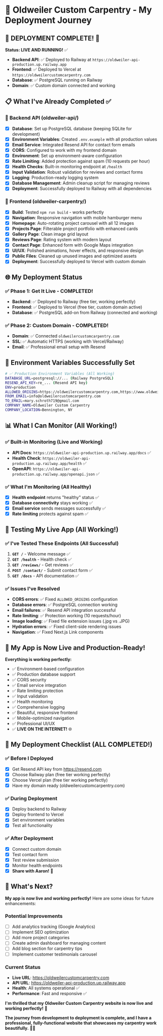 # 🚀 Oldweiler Custom Carpentry - My Deployment Journey

## 🎉 **DEPLOYMENT COMPLETE!** 🎉

**Status: LIVE AND RUNNING!** ✅

- **Backend API**: ✅ Deployed to Railway at `https://oldweiler-api-production.up.railway.app`
- **Frontend**: ✅ Deployed to Vercel at `https://oldweilercustomcarpentry.com`
- **Database**: ✅ PostgreSQL running on Railway
- **Domain**: ✅ Custom domain connected and working

## 📋 **What I've Already Completed ✅**

### 🎯 **Backend API (oldweiler-api/)**
- [x] **Database**: Set up PostgreSQL database (keeping SQLite for development)
- [x] **Environment Variables**: Created `.env.example` with all production values
- [x] **Email Service**: Integrated Resend API for contact form emails
- [x] **CORS**: Configured to work with my frontend domain
- [x] **Environment**: Set up environment-aware configuration
- [x] **Rate Limiting**: Added protection against spam (10 requests per hour)
- [x] **Health Checks**: Built-in monitoring endpoint at `/health`
- [x] **Input Validation**: Robust validation for reviews and contact forms
- [x] **Logging**: Production-ready logging system
- [x] **Database Management**: Admin cleanup script for managing reviews
- [x] **Deployment**: Successfully deployed to Railway with all dependencies

### 🎯 **Frontend (oldweiler-carpentry/)**
- [x] **Build**: Tested `npm run build` - works perfectly
- [x] **Navigation**: Responsive navigation with mobile hamburger menu
- [x] **Homepage**: Auto-rotating project carousel with all 12 images
- [x] **Projects Page**: Filterable project portfolio with enhanced cards
- [x] **Gallery Page**: Clean image grid layout
- [x] **Reviews Page**: Rating system with modern layout
- [x] **Contact Page**: Enhanced form with Google Maps integration
- [x] **UI/UX**: Polished animations, hover effects, and responsive design
- [x] **Public Files**: Cleaned up unused images and optimized assets
- [x] **Deployment**: Successfully deployed to Vercel with custom domain

## 🌐 **My Deployment Status**

### **✅ Phase 1: Get It Live - COMPLETED!**
- **Backend**: ✅ Deployed to Railway (free tier, working perfectly)
- **Frontend**: ✅ Deployed to Vercel (free tier, custom domain active)
- **Database**: ✅ PostgreSQL add-on from Railway (connected and working)

### **✅ Phase 2: Custom Domain - COMPLETED!**
- **Domain**: ✅ Connected `oldweilercustomcarpentry.com`
- **SSL**: ✅ Automatic HTTPS (working with Vercel/Railway)
- **Email**: ✅ Professional email setup with Resend

## 🔧 **Environment Variables Successfully Set**

```bash
# ✅ Production Environment Variables (All Working)
DATABASE_URL=postgresql://... (Railway PostgreSQL)
RESEND_API_KEY=re_... (Resend API key)
ENV=production
ALLOWED_ORIGINS=https://oldweilercustomcarpentry.com,https://www.oldweilercustomcarpentry.com
FROM_EMAIL=info@oldweilercustomcarpentry.com
TO_EMAIL=mary.schroth719@gmail.com
COMPANY_NAME=Oldweiler Custom Carpentry
COMPANY_LOCATION=Bennington, NY
```

## 📊 **What I Can Monitor (All Working!)**

### **✅ Built-in Monitoring (Live and Working)**
- **API Docs**: `https://oldweiler-api-production.up.railway.app/docs` ✅
- **Health Check**: `https://oldweiler-api-production.up.railway.app/health` ✅
- **OpenAPI**: `https://oldweiler-api-production.up.railway.app/openapi.json` ✅

### **✅ What I'm Monitoring (All Healthy)**
- [x] **Health endpoint** returns "healthy" status ✅
- [x] **Database connectivity** stays working ✅
- [x] **Email service** sends messages successfully ✅
- [x] **Rate limiting** protects against spam ✅

## 🚨 **Testing My Live App (All Working!)**

### **✅ I've Tested These Endpoints (All Successful)**
1. **`GET /`** - Welcome message ✅
2. **`GET /health`** - Health check ✅
3. **`GET /reviews/`** - Get reviews ✅
4. **`POST /contact/`** - Submit contact form ✅
5. **`GET /docs`** - API documentation ✅

### **✅ Issues I've Resolved**
- **CORS errors**: ✅ Fixed `ALLOWED_ORIGINS` configuration
- **Database errors**: ✅ PostgreSQL connection working
- **Email failures**: ✅ Resend API integration successful
- **Rate limiting**: ✅ Protection working (10 requests/hour)
- **Image loading**: ✅ Fixed file extension issues (.jpg vs .JPG)
- **Hydration errors**: ✅ Fixed client-side rendering issues
- **Navigation**: ✅ Fixed Next.js Link components

## 🎯 **My App is Now Live and Production-Ready!**

**Everything is working perfectly:**
- ✅ Environment-based configuration
- ✅ Production database support
- ✅ CORS security
- ✅ Email service integration
- ✅ Rate limiting protection
- ✅ Input validation
- ✅ Health monitoring
- ✅ Comprehensive logging
- ✅ Beautiful, responsive frontend
- ✅ Mobile-optimized navigation
- ✅ Professional UI/UX
- ✅ **LIVE ON THE INTERNET!** 🌐

## 🚀 **My Deployment Checklist (ALL COMPLETED!)**

### **✅ Before I Deployed**
- [x] Get Resend API key from https://resend.com
- [x] Choose Railway plan (free tier working perfectly)
- [x] Choose Vercel plan (free tier working perfectly)
- [x] Have my domain ready (oldweilercustomcarpentry.com)

### **✅ During Deployment**
- [x] Deploy backend to Railway
- [x] Deploy frontend to Vercel
- [x] Set environment variables
- [x] Test all functionality

### **✅ After Deployment**
- [x] Connect custom domain
- [x] Test contact form
- [x] Test review submission
- [x] Monitor health endpoints
- [x] **Share with Aaron!** 🎉

## 🌟 **What's Next?**

**My app is now live and working perfectly!** Here are some ideas for future enhancements:

### **Potential Improvements**
- [ ] Add analytics tracking (Google Analytics)
- [ ] Implement SEO optimization
- [ ] Add more project categories
- [ ] Create admin dashboard for managing content
- [ ] Add blog section for carpentry tips
- [ ] Implement customer testimonials carousel

### **Current Status**
- **Live URL**: https://oldweilercustomcarpentry.com
- **API URL**: https://oldweiler-api-production.up.railway.app
- **Health**: All systems operational ✅
- **Performance**: Fast and responsive ✅

**I'm thrilled that my Oldweiler Custom Carpentry website is now live and working perfectly!** 🎉

**The journey from development to deployment is complete, and I have a professional, fully-functional website that showcases my carpentry work beautifully.** 🚀✨